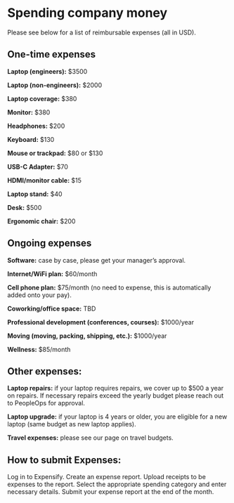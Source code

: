 # Spending company money
Please see below for a list of reimbursable expenses (all in USD).

## One-time expenses
**Laptop (engineers):** $3500

**Laptop (non-engineers):** $2000

**Laptop coverage:** $380

**Monitor:** $380

**Headphones:** $200

**Keyboard:** $130

**Mouse or trackpad:** $80 or $130

**USB-C Adapter:** $70

**HDMI/monitor cable:** $15

**Laptop stand:** $40

**Desk:** $500

**Ergonomic chair:** $200



## Ongoing expenses
**Software:** case by case, please get your manager’s approval.

**Internet/WiFi plan:** $60/month

**Cell phone plan:** $75/month (no need to expense, this is automatically added onto your pay).

**Coworking/office space:** TBD

**Professional development (conferences, courses):** $1000/year

**Moving (moving, packing, shipping, etc.):** $1000/year

**Wellness:** $85/month



## Other expenses:

**Laptop repairs:** if your laptop requires repairs, we cover up to $500 a year on repairs. If necessary repairs exceed the yearly budget please reach out to PeopleOps for approval.

**Laptop upgrade:** if your laptop is 4 years or older, you are eligible for a new laptop (same budget as new laptop applies).

**Travel expenses:** please see our page on travel budgets. 


## How to submit Expenses:
Log in to Expensify. 
Create an expense report.
Upload receipts to be expenses to the report. 
Select the appropriate spending category and enter necessary details.
Submit your expense report at the end of the month.

